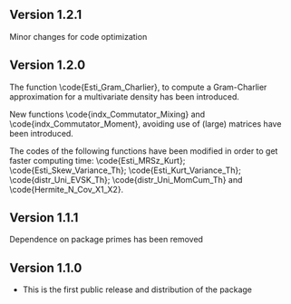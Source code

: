 ## Version 1.2.1

Minor changes for code optimization


## Version 1.2.0

The function \code{Esti_Gram_Charlier}, to compute a Gram-Charlier approximation for a multivariate density has been introduced. 

New functions \code{indx_Commutator_Mixing} and \code{indx_Commutator_Moment}, avoiding use of (large) matrices have been introduced.

The codes of the following functions have been modified in order to get faster computing time: \code{Esti_MRSz_Kurt};  \code{Esti_Skew_Variance_Th}; \code{Esti_Kurt_Variance_Th}; \code{distr_Uni_EVSK_Th}; \code{distr_Uni_MomCum_Th} and \code{Hermite_N_Cov_X1_X2}.

## Version 1.1.1

Dependence on package primes has been removed


## Version 1.1.0

* This is the first public release and distribution of the package